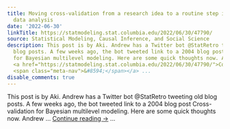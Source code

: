 ```yaml
---
title: Moving cross-validation from a research idea to a routine step in Bayesian
  data analysis
date: '2022-06-30'
linkTitle: https://statmodeling.stat.columbia.edu/2022/06/30/47790/
source: Statistical Modeling, Causal Inference, and Social Science
description: This post is by Aki. Andrew has a Twitter bot @StatRetro tweeting old
  blog posts. A few weeks ago, the bot tweeted link to a 2004 blog post Cross-validation
  for Bayesian multilevel modeling. Here are some quick thoughts now. Andrew &#8230;
  <a href="https://statmodeling.stat.columbia.edu/2022/06/30/47790/">Continue reading
  <span class="meta-nav">&#8594;</span></a> ...
disable_comments: true
---
```

This post is by Aki. Andrew has a Twitter bot @StatRetro tweeting old blog posts. A few weeks ago, the bot tweeted link to a 2004 blog post Cross-validation for Bayesian multilevel modeling. Here are some quick thoughts now. Andrew &#8230; <a href="https://statmodeling.stat.columbia.edu/2022/06/30/47790/">Continue reading <span class="meta-nav">&#8594;</span></a> ...